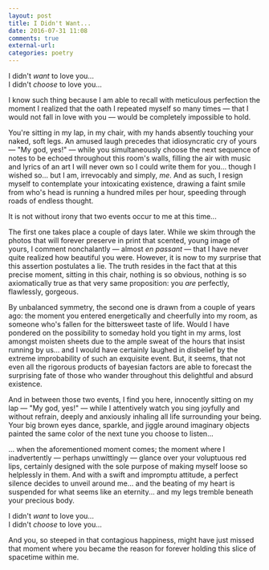 ```yaml
---
layout: post
title: I Didn't Want...
date: 2016-07-31 11:08
comments: true
external-url:
categories: poetry
---
```


I didn't *want* to love you...<br/>
I didn't *choose* to love you...

I know such thing because I am able to recall with meticulous perfection the moment I realized that the oath I repeated myself so many times — that I would not fall in love with you — would be completely impossible to hold.

You're sitting in my lap, in my chair, with my hands absently touching your naked, soft legs. An amused laugh precedes that idiosyncratic cry of yours — "My god, yes!" — while you simultaneously choose the next sequence of notes to be echoed throughout this room's walls, filling the air with music and lyrics of an art I will never own so I could write them for you... though I wished so... but I am, irrevocably and simply, *me*. And as such, I resign myself to contemplate your intoxicating existence, drawing a faint smile from who's head is running a hundred miles per hour, speeding through roads of endless thought.

It is not without irony that two events occur to me at this time...

The first one takes place a couple of days later. While we skim through the photos that will forever preserve in print that scented, young image of yours, I comment nonchalantly — almost *en passant* — that I have never quite realized how beautiful you were. However, it is now to my surprise that this assertion postulates a lie. The truth resides in the fact that at this precise moment, sitting in this chair, nothing is so obvious, nothing is so axiomatically true as that very same proposition: you *are* perfectly, flawlessly, gorgeous.

By unbalanced symmetry, the second one is drawn from a couple of years ago: the moment you entered energetically and cheerfully into my room, as someone who's fallen for the bittersweet taste of life. Would I have pondered on the possibility to someday hold you tight in my arms, lost amongst moisten sheets due to the ample sweat of the hours that insist running by us... and I would have certainly laughed in disbelief by the extreme improbability of such an exquisite event. But, it seems, that not even all the rigorous products of bayesian factors are able to forecast the surprising fate of those who wander throughout this delightful and absurd existence.

And in between those two events, I find you here, innocently sitting on my lap — "My god, yes!" — while I attentively watch you sing joyfully and without refrain, deeply and anxiously inhaling all life surrounding your being. Your big brown eyes dance, sparkle, and jiggle around imaginary objects painted the same color of the next tune you choose to listen...

... when the aforementioned moment comes; the moment where I inadvertently — perhaps unwittingly — glance over your voluptuous red lips, certainly designed with the sole purpose of making myself loose so helplessly in them. And with a swift and impromptu attitude, a perfect silence decides to unveil around me... and the beating of my heart is suspended for what seems like an eternity... and my legs tremble beneath your precious body.

I didn't *want* to love you...<br/>
I didn't *choose* to love you...

And you, so steeped in that contagious happiness, might have just missed that moment where you became the reason for forever holding this slice of spacetime within me.
